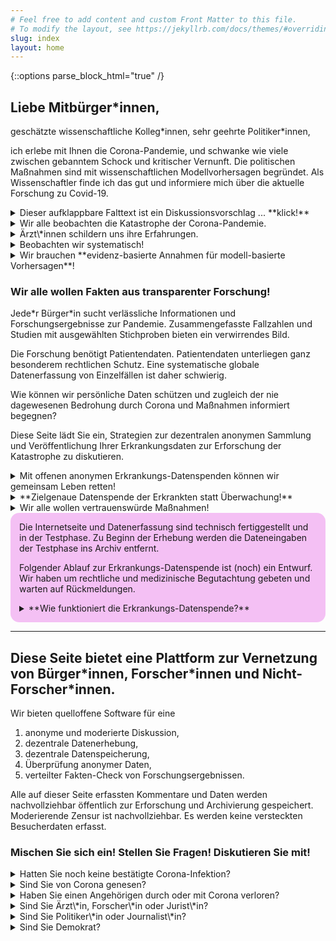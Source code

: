 ```yaml
---
# Feel free to add content and custom Front Matter to this file.
# To modify the layout, see https://jekyllrb.com/docs/themes/#overriding-theme-defaults
slug: index
layout: home
---
```


{::options parse_block_html="true" /}
## Liebe Mitbürger\*innen, 
geschätzte wissenschaftliche Kolleg\*innen, sehr geehrte Politiker\*innen, 


ich erlebe mit Ihnen die Corona-Pandemie, und schwanke wie viele zwischen gebanntem Schock und kritischer Vernunft.
Die politischen Maßnahmen sind mit wissenschaftlichen Modellvorhersagen begründet.
Als Wissenschaftler finde ich das gut und informiere mich über die aktuelle Forschung zu Covid-19.
<details><summary markdown="span">Dieser aufklappbare Falttext ist ein Diskussionsvorschlag ... **klick!**</summary>
<!-- Kommentar: Klapp-knöpfe wurden übersehen... -->
... der versucht, Punkt für Punkt übersichtlich darzustellen.

Wenn eine Zeile mit &#x2BC8; beginnt, können Sie durch **klick!** aufklappen um dazu mehr zu lesen.
</details>

<details><summary markdown="span">Wir alle beobachten die Katastrophe der Corona-Pandemie.</summary>
Sie bestimmt derzeit maßgeblich unser Leben und unsere Überlegungen.
Täglich ändert sich der Wissensstand und der Stand unserer Überlegungen und Einschätzungen.

Die Ereignisse überstürzen sich.
Das erschwert kontrollierte wissenschaftliche Studien, um Mortalität und geeignete medizinische Interventionen zu untersuchen.

Der goldene Standard zur Untersuchung von Wirkungen und Nebenwirkungen sind Experimente mit randomisierten Doppel-Blind-Versuchsreihen, wie sie beispielsweise für pharmazeutische Zulassungsverfahren benötigt werden.

Doch leider sind kontrollierte wissenschaftliche Studien nicht zeitnah möglich.
Das führt diese Pandemie sehr deutlich vor Augen.
</details>

<details><summary markdown="span">Ärzt\*innen schildern uns ihre Erfahrungen.</summary>
In den Intensivstationen müssen täglich Behandlungsentscheidungen getroffen werden.
Kürzlich traten einige Ärzt\*innen in Europa und den USA an die Öffentlichkeit, und berichteten Ihre Erfahrungen mit dem Intubieren bei Covid-19 Erkrankten Patient\*innen:
Sie äußerten sich sehr überrascht, dass selbst bei extrem niedriger Sauerstoffsättigung im Blut viele Ihrer Patient\*innen ohne Intubation die Krankheit überstehen.
Hingegen versterben die meisten intubierten Patient\*innen.
([New York Times Artikel](https://www.nytimes.com/2020/04/14/nyregion/new-york-coronavirus.html){:target="_blank"},
[New York Times @ YouTube](https://www.youtube.com/watch?v=bp5RMutCNoI){:target="_blank"}).


Ärzt\*innen lernen von ihren Beobachtungen während ihrer Arbeit und - in einer Pandemie mit einem neuen Erreger - durch Versuch, Irrtum und Erfolg.
Ihre Erfahrungen regen randomisierte Studien zur Wirksamkeit der Intubationsbehandlung an.
Aber der kontrollierte Forschungsprozess braucht seine Zeit und muss ethisch sorgfältig abgewogen werden (vgl. Drosten).
Heute gibt es leider noch kaum gesicherte Ergebnisse wissenschaftlicher, randomisierter Studien zum Behandlungserfolg von Interventionen.
</details>

<details><summary markdown="span">Beobachten wir systematisch!</summary>
Das Wesen von Katastrophen ist eben:
wir beobachten ihr Geschehen, aber können es kaum kontrolliert experimentell untersuchen.
Wir sind also auf Beobachtungsdaten angewiesen.

Diese Beobachtungen können systematisch erfasst werden.
Dann können wir Krise und Interventionen evidenzbasiert beurteilen.
</details>

<details><summary markdown="span">Wir brauchen **evidenz-basierte Annahmen für modell-basierte Vorhersagen**!</summary>
In epidemiologischen Modellrechnungen werden Annahmen verwendet um Vorhersagen zu treffen.
Wieviele Opfer ein Erreger wirklich verursachen wird, lässt sich damit nur beantworten, 
wenn dabei realistische und evidenz-basierte Annahmen verwendet werden.
Es muss also statistisch zuverlässig abgeschätzt werden, wie tödlich der Erreger für wen ist -- eine zentrale kausale Frage in dieser Pandemie.
Ohne ein realistisches Bild der Lage besteht folgende Gefahr:
besorgt wird ein worst-case-Szenario angenommen,
mathematisch-korrekte Projektionen führen zu gut-gemeinten extremen Maßnahmen,
und wir übersehen dabei vielleicht effizientere Maßnahmen, die weniger Nebenwirkungen verursachen.

Die systematische Datenerhebungen in einer Pandemie ist eine Beobachtungsstudie ohne experimentelle Kontrolle.
Die **Kausale Inferenzstatistik** wurde entwickelt, um ursächliche Effekte in Beobachtungsstudien statistisch zu untersuchen.
Mit ihren Methoden können Forscher die [ursächlichen Effekte des Corona-Virus und medizinischer Maßnahmen](1_Fragen.html) evidenz-basiert und realistisch einschätzen.
<!-- , wenn bestimmte Bedingungen erfüllt sind. -->
</details>


### Wir alle wollen Fakten aus transparenter Forschung!
Jede\*r Bürger\*in sucht verlässliche Informationen und Forschungsergebnisse zur Pandemie.
Zusammengefasste Fallzahlen und Studien mit ausgewählten Stichproben bieten ein verwirrendes Bild.

Die Forschung benötigt Patientendaten.
Patientendaten unterliegen ganz besonderem rechtlichen Schutz.
Eine systematische globale Datenerfassung von Einzelfällen ist daher schwierig.

Wie können wir persönliche Daten schützen und zugleich der nie dagewesenen Bedrohung durch Corona und Maßnahmen informiert begegnen?

Diese Seite lädt Sie ein, Strategien zur dezentralen anonymen Sammlung und Veröffentlichung Ihrer Erkrankungsdaten zur Erforschung der Katastrophe zu diskutieren.


<details><summary markdown="span">Mit offenen anonymen Erkrankungs-Datenspenden können wir gemeinsam Leben retten!</summary>
Durch den informellen Austausch ihrer Erfahrungen lernen Ärzt\*innen voneinander, Patient\*innen in Intensivstationen bestmöglich zu helfen und ihnen nicht in bester Absicht zu schaden, wenn eine Maßnahme zwar z.B. für Influenza angezeigt sind, aber bei Covid-19 schadet.

Diese Erfahrungen können durch systematische Datenerfassung zusammengeführt werden.
Mit kausaler Inferenzstatistik können mit Beobachtungsdaten evidenzbasiert die effiziente Behandlungsmethoden identifiziert 
und Vorerkrankungsrisiken transparent beforscht werden.
</details>

<details><summary markdown="span">**Zielgenaue Datenspende der Erkrankten statt Überwachung!**</summary>
Wir schlagen eine Alternative zu den Datenspenden des Robert-Koch-Instituts und den Tracking-Apps vor, die technisch auch zur Überwachung von Gesunden verwendet werden können (vgl.
[Coronavirus-Update #30: "Forscher hoffen auf Datenspenden" | NDR Podcast @ youtube](https://www.youtube.com/watch?v=ZbftrKLzaa0&list=PLkKON9te6p3OpxqDskVsxXOmhfW0uPi1H&index=7&t=264s){:target="_blank"}).
Überwachungsdaten zielen auf die Erforschung und Verhinderung der epidemiologischen Ausbreitung - und auf jeden Fall bei einem Zombie-Virus eine gute Maßnahme.

Unser Vorschlag zur Erkrankungs-Datenspende zielt darauf ab, 
1. die medizinische Behandlung zu verbessern, und 
2. die Gefährlichkeit des Virus verlässlich und für spezifische Personengruppen zu erforschen.
So kann demokratisch und evidenzbasiert auf Basis der Erforschung der Erkrankung über Maßnahmen diskutiert werden.
</details>

<details><summary markdown="span">Wir alle wollen vertrauenswürde Maßnahmen!</summary>
Um Leben zu retten, werden derzeit in gewaltigem Umfang Ressourcen mobilisiert und Rechte eingeschränkt.
Extreme Maßnahmen wurden und werden getroffen.
Gigantische Geldmittel werden bewegt.

Diese Maßnahmen sind unter extremen Umständen gerechtfertigt.
Es ist Aufgabe der Forschung diese Umstände zu klären und nachvollziehbar transparent zu kommunizieren.
Sonst gerät die offene Gesellschaft in eine Vertrauenskrise.

Helfen wir uns selbst mit Transparenz durch die Veröffentlichung unserer Erkrankungsdaten!
</details>




<div style="height: 1em; display: block"/>
<div style="border-radius: 1em; background-color: #dd33dd4d; padding: 1em;" markdown="1">
Die Internetseite und Datenerfassung sind technisch fertiggestellt und in der Testphase.
Zu Beginn der Erhebung werden die Dateneingaben der Testphase ins Archiv entfernt.

Folgender Ablauf zur Erkrankungs-Datenspende ist (noch) ein Entwurf.
Wir haben um rechtliche und medizinische Begutachtung gebeten und warten auf Rückmeldungen.

<details><summary markdown="span">**Wie funktioniert die Erkrankungs-Datenspende?**</summary>
1. Anonyme Datenerfassung:
   Ihre Gesundheitsdaten sind sehr privat, und daher ist es entscheidend, Ihre Identität zu schützen.
   Veröffentlichung in dieser Krise besonders wertvoll.
   - Sie können den Datensatz derzeit nicht mehr verändern.
2. Öffentliche Daten für die internationale Öffentlichkeit:
   - Ihr anonymer Datensatz wird im Datenarchiv nach Absendung mit einer Creative-Commons Lizenz veröffentlicht.
   - Der aktuellste Datenstand kann von der Wissenschaftsgemeinde beforscht werden. 
3. Prüfung der Datenqualität durch behandelnde Ärzt\*innen und Kliniken.

   1. Bei der Datenerfassung wird die email des meldenden Gesundheitsamtes erfragt.
   2. Das Gesundheitsamt kann anhand des Datums von Test, Aufnahme und Entlassung/Tod die behandelnde Ärzt\*in ermitteln. 
   3. Die behandelnde Ärzt\*in kann Ihre Angaben mit Patientenakten abgleichen und auf Korrektheit bestätigen.
4. Die Initiatoren dieses Projekts sind als Forscher\*innen und Datenwissenschaftler unabhängig.
   Daten und Software dieser Seite sind vollständig quelloffen

Durch freie quelloffene Software und Freigabe aller Daten Keine Interessenkonflikte. 
</details>
</div>

<hr>
<div style="height: 3em; display: block"/>

## Diese Seite bietet eine Plattform zur Vernetzung von Bürger\*innen, Forscher\*innen und Nicht-Forscher\*innen.

Wir bieten quelloffene Software für eine
1. anonyme und moderierte Diskussion,
2. dezentrale Datenerhebung, 
3. dezentrale Datenspeicherung, 
4. Überprüfung anonymer Daten,
5. verteilter Fakten-Check von Forschungsergebnissen.

Alle auf dieser Seite erfassten Kommentare und Daten werden nachvollziehbar öffentlich zur Erforschung und Archivierung gespeichert.
Moderierende Zensur ist nachvollziehbar.
Es werden keine versteckten Besucherdaten erfasst.

### Mischen Sie sich ein!  Stellen Sie Fragen!  Diskutieren Sie mit!

<details><summary markdown="span">Hatten Sie noch keine bestätigte Corona-Infektion?</summary>
- Würden Sie im Erkrankungsfall Daten anonym und öffentlich zur Verfügung stellen?
- Welche Sorgen hätten Sie beim Spenden Ihrer Genesungsdaten?
- Wie könnten wir die Datenerfassung ändern, um auf Ihre Sorgen rücksicht zu nehmen?
<div markdown="0">
	{% include comment_form.html subject="general" %}
</div>
</details>

<details><summary markdown="span">Sind Sie von Corona genesen?</summary>
- Würden Sie gesundheitliche Daten anonym und öffentlich zur Verfügung stellen?
- Welche Sorgen hätten Sie beim Spenden Ihrer Genesungsdaten?
- Wie könnten wir die Datenerfassung ändern, um auf Ihre Sorgen Rücksicht zu nehmen?
<div markdown="0">
	{% include comment_form.html subject="recovered"%}
</div>
</details>

<details><summary markdown="span">Haben Sie einen Angehörigen durch oder mit Corona verloren?</summary>
- Würden Sie sich ein online-Mahnmal der Corona-Opfer (Mit Bild und Nachruf) wünschen?
- Würden Sie Daten des verstorbenen Angehörigen anonym und öffentlich zur Verfügung stellen?
- Welche Sorgen hätten Sie beim Spenden Ihrer Genesungsdaten?
- Wie könnten wir die Datenerfassung ändern, um auf Ihre Sorgen Rücksicht zu nehmen?
<div markdown="0">
	{% include comment_form.html subject="" %}
</div>
</details>

<details><summary markdown="span">Sind Sie Ärzt\*in, Forscher\*in oder Jurist\*in?</summary>
Bitte begutachten und verbessern Sie vorgeschlagenen [Datenerhebungsprozess](2.1_DataCollection).
</details>

<details><summary markdown="span">Sind Sie Politiker\*in oder Journalist\*in?</summary>
- Unter welchen Umständen würden Sie eine Erkrankungs-Datenspende empfehlen?
<div markdown="0">
	{% include comment_form.html %}
</div>
</details>

<details><summary markdown="span">Sind Sie Demokrat?</summary>
Wie tödlich muss eine Infektionskrankheit sein (z.B. im Vergleich mit der Mortalität von Influenza-Viren), 
damit Sie persönlich
- einen gesellschaftlichen Lock-Down befürworten
- eine Tracking-App freiwillig installieren
- gesetzlich verpflichtende Impfungen befürworten
?
<div markdown="0">
  <div id="respond" class="comment__new">
{% include comment_form.html subject="democracy" %}
  </div>
</div>
</details>
